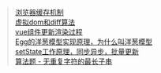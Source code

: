 >[浏览器缓存机制](#浏览器缓存机制)  
>[虚拟dom和diff算法](#虚拟dom和diff算法)   
>[vue组件更新渲染过程](#vue组件更新渲染过程)  
>[Egg的洋葱模型实现原理，为什么叫洋葱模型](#Egg的洋葱模型实现原理，为什么叫洋葱模型)  
>[setState工作原理，同步异步，批量更新](#setState工作原理，同步异步，批量更新)  
>[算法题 - 无重复字符的最长子串](#无重复字符的最长子串)
